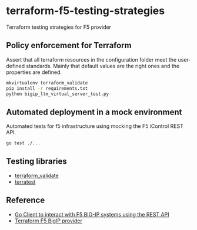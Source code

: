 # terraform-f5-testing-strategies
Terraform testing strategies for F5 provider

## Policy enforcement for Terraform

Assert that all terraform resources in the configuration folder meet the user-defined standards. Mainly that default values are the right ones and the properties are defined.

```bash
mkvirtualenv terraform_validate
pip install -r requirements.txt
python bigip_ltm_virtual_server_test.py
```
## Automated deployment in a mock environment

Automated tests for f5 infrastructure using mocking the F5 iControl REST API.

```bash
go test ./...
```
## Testing libraries
- [terraform_validate](https://github.com/elmundio87/terraform_validate)
- [terratest](https://github.com/gruntwork-io/terratest)

## Reference
- [Go Client to interact with F5 BIG-IP systems using the REST API](https://github.com/scottdware/go-bigip)
- [Terraform F5 BigIP provider](https://github.com/terraform-providers/terraform-provider-bigip)
